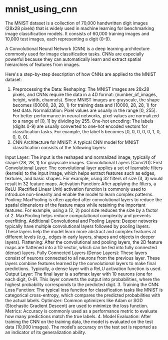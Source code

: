 # mnist_using_cnn
The MNIST dataset is a collection of 70,000 handwritten digit images (28x28 pixels) that is widely used in machine learning for benchmarking image classification models. It consists of 60,000 training images and 10,000 test images, each representing a digit (0-9).

A Convolutional Neural Network (CNN) is a deep learning architecture commonly used for image classification tasks. CNNs are especially powerful because they can automatically learn and extract spatial hierarchies of features from images.

Here's a step-by-step description of how CNNs are applied to the MNIST dataset:

1. Preprocessing the Data:
Reshaping: The MNIST images are 28x28 pixels, and CNNs require the data in a 4D format: (number_of_images, height, width, channels). Since MNIST images are grayscale, the shape becomes (60000, 28, 28, 1) for training data and (10000, 28, 28, 1) for test data.
Normalization: Pixel values are usually in the range [0, 255]. For better performance in neural networks, pixel values are normalized to a range of [0, 1] by dividing by 255.
One-hot encoding: The labels (digits 0-9) are usually converted to one-hot encoded vectors for classification tasks. For example, the label 5 becomes [0, 0, 0, 0, 0, 1, 0, 0, 0, 0].
2. CNN Architecture for MNIST:
A typical CNN model for MNIST classification consists of the following layers:

Input Layer:
The input is the reshaped and normalized image, typically of shape (28, 28, 1) for grayscale images.
Convolutional Layers (Conv2D):
First Convolutional Layer:
The convolutional layer applies a set of learnable filters (kernels) to the input image, which helps extract features such as edges, textures, and basic shapes.
For example, using 32 filters of size (3, 3) would result in 32 feature maps.
Activation Function:
After applying the filters, a ReLU (Rectified Linear Unit) activation function is commonly used to introduce non-linearity and enable the model to learn complex patterns.
Pooling:
MaxPooling is often applied after convolutional layers to reduce the spatial dimensions of the feature maps while retaining the important features. For example, using a (2, 2) pool size reduces the size by a factor of 2.
MaxPooling helps reduce computational complexity and prevents overfitting.
Additional Convolutional and Pooling Layers:
Deeper networks typically have multiple convolutional layers followed by pooling layers. These layers help the model learn more abstract and complex features at different levels (e.g., edges in early layers, shapes and objects in deeper layers).
Flattening:
After the convolutional and pooling layers, the 2D feature maps are flattened into a 1D vector, which can be fed into fully connected (dense) layers.
Fully Connected Layers (Dense Layers):
These layers consist of neurons connected to all neurons from the previous layer. These layers combine features learned by the convolutional layers to make final predictions.
Typically, a dense layer with a ReLU activation function is used.
Output Layer:
The final layer is a softmax layer with 10 neurons (one for each digit, 0-9). This layer converts the output into probabilities, where the highest probability corresponds to the predicted digit.
3. Training the CNN:
Loss Function: The typical loss function for classification tasks like MNIST is categorical cross-entropy, which compares the predicted probabilities with the actual labels.
Optimizer: Common optimizers like Adam or SGD (Stochastic Gradient Descent) are used to minimize the loss function.
Metrics: Accuracy is commonly used as a performance metric to evaluate how many predictions match the true labels.
4. Model Evaluation:
After training the CNN on the training data, the model is evaluated on the test data (10,000 images). The model’s accuracy on the test set is reported as an indicator of its generalization ability.
